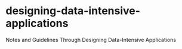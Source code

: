# designing-data-intensive-applications
Notes and Guidelines Through Designing Data-Intensive Applications

